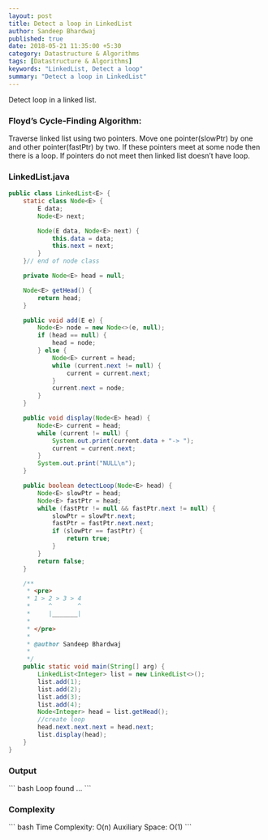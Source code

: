 ```yaml
---
layout: post
title: Detect a loop in LinkedList
author: Sandeep Bhardwaj
published: true
date: 2018-05-21 11:35:00 +5:30
category: Datastructure & Algorithms
tags: [Datastructure & Algorithms]
keywords: "LinkedList, Detect a loop"
summary: "Detect a loop in LinkedList"
---
```


Detect loop in a linked list.
<h3>Floyd’s Cycle-Finding Algorithm:</h3>
Traverse linked list using two pointers.  Move one pointer(slowPtr) by one and other pointer(fastPtr) by two.  If these pointers meet at some node then there is a loop.  If pointers do not meet then linked list doesn’t have loop.

<h3>LinkedList.java</h3>

``` java
public class LinkedList<E> {
	static class Node<E> {
		E data;
		Node<E> next;

		Node(E data, Node<E> next) {
			this.data = data;
			this.next = next;
		}
	}// end of node class

	private Node<E> head = null;

	Node<E> getHead() {
		return head;
	}

	public void add(E e) {
		Node<E> node = new Node<>(e, null);
		if (head == null) {
			head = node;
		} else {
			Node<E> current = head;
			while (current.next != null) {
				current = current.next;
			}
			current.next = node;
		}
	}

	public void display(Node<E> head) {
		Node<E> current = head;
		while (current != null) {
			System.out.print(current.data + "-> ");
			current = current.next;
		}
		System.out.print("NULL\n");
	}

	public boolean detectLoop(Node<E> head) {
		Node<E> slowPtr = head;
		Node<E> fastPtr = head;
		while (fastPtr != null && fastPtr.next != null) {
			slowPtr = slowPtr.next;
			fastPtr = fastPtr.next.next;
			if (slowPtr == fastPtr) {
				return true;
			}
		}
		return false;
	}

	/**
	 * <pre>
	 * 1 > 2 > 3 > 4
	 *     ^       ^
	 *     |_______|
	 *
	 * </pre>
	 *
	 * @author Sandeep Bhardwaj
	 *
	 */
	public static void main(String[] arg) {
		LinkedList<Integer> list = new LinkedList<>();
		list.add(1);
		list.add(2);
		list.add(3);
		list.add(4);
		Node<Integer> head = list.getHead();
		//create loop
		head.next.next.next = head.next;
		list.display(head);
	}
}

```
<h3>Output</h3>
``` bash
Loop found ...
```

<h3>Complexity</h3>
``` bash
Time Complexity: O(n)
Auxiliary Space: O(1)
```
